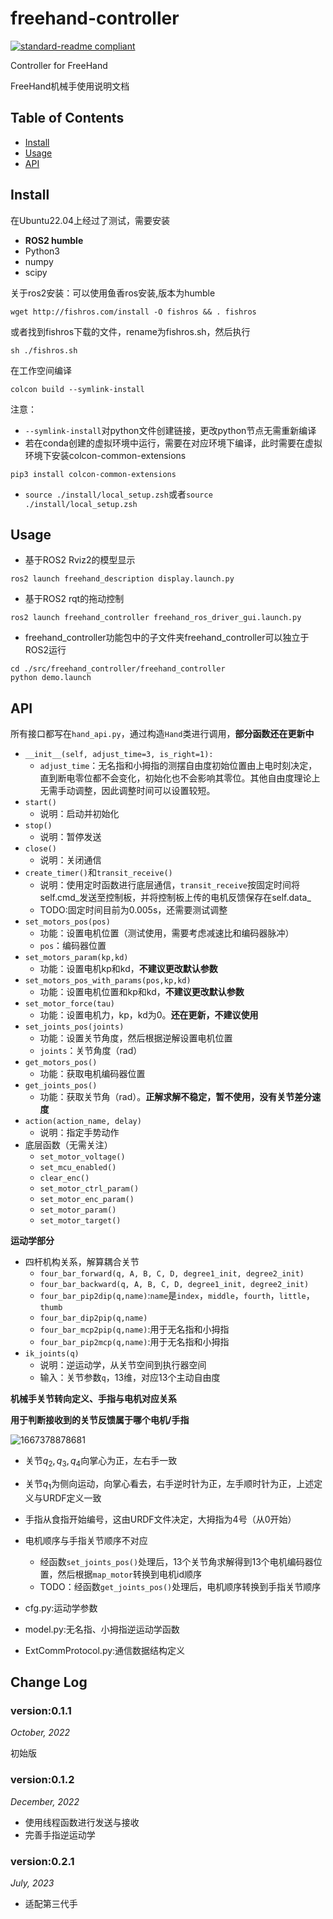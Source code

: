 # freehand-controller

[![standard-readme compliant](https://img.shields.io/badge/standard--readme-OK-green.svg?style=flat-square)](https://github.com/RichardLitt/standard-readme)

Controller for FreeHand

FreeHand机械手使用说明文档

## Table of Contents

- [Install](#install)
- [Usage](#usage)
- [API](#api)

## Install

在Ubuntu22.04上经过了测试，需要安装

* **ROS2 humble**
* Python3
* numpy
* scipy

关于ros2安装：可以使用鱼香ros安装,版本为humble
```
wget http://fishros.com/install -O fishros && . fishros 
```
或者找到fishros下载的文件，rename为fishros.sh，然后执行
```
sh ./fishros.sh 
```
在工作空间编译
```
colcon build --symlink-install
```
注意：
* `--symlink-install`对python文件创建链接，更改python节点无需重新编译
* 若在conda创建的虚拟环境中运行，需要在对应环境下编译，此时需要在虚拟环境下安装colcon-common-extensions
```
pip3 install colcon-common-extensions
```
* `source ./install/local_setup.zsh`或者`source ./install/local_setup.zsh`

## Usage

* 基于ROS2 Rviz2的模型显示

```
ros2 launch freehand_description display.launch.py
```

* 基于ROS2 rqt的拖动控制

```
ros2 launch freehand_controller freehand_ros_driver_gui.launch.py
```

* freehand_controller功能包中的子文件夹freehand_controller可以独立于ROS2运行

```
cd ./src/freehand_controller/freehand_controller
python demo.launch
```

## API

所有接口都写在`hand_api.py`，通过构造`Hand`类进行调用，**部分函数还在更新中**

* `__init__(self, adjust_time=3, is_right=1):`
  * `adjust_time`：无名指和小拇指的测摆自由度初始位置由上电时刻决定，直到断电零位都不会变化，初始化也不会影响其零位。其他自由度理论上无需手动调整，因此调整时间可以设置较短。
* `start()`
  * 说明：启动并初始化
* `stop()`
  * 说明：暂停发送
* `close()`
  * 说明：关闭通信
* `create_timer()`和`transit_receive()`
  * 说明：使用定时函数进行底层通信，`transit_receive`按固定时间将self.cmd_发送至控制板，并将控制板上传的电机反馈保存在self.data_
  * TODO:固定时间目前为0.005s，还需要测试调整
* `set_motors_pos(pos)`
  * 功能：设置电机位置（测试使用，需要考虑减速比和编码器脉冲）
  * `pos`：编码器位置
* `set_motors_param(kp,kd)`
  * 功能：设置电机kp和kd，**不建议更改默认参数**
* `set_motors_pos_with_params(pos,kp,kd)`
  * 功能：设置电机位置和kp和kd，**不建议更改默认参数**
* `set_motor_force(tau)`
  * 功能：设置电机力，kp，kd为0。**还在更新，不建议使用**
* `set_joints_pos(joints)`
  * 功能：设置关节角度，然后根据逆解设置电机位置
  * `joints`：关节角度（rad）
* `get_motors_pos()`
  * 功能：获取电机编码器位置
* `get_joints_pos()`
  * 功能：获取关节角（rad）。**正解求解不稳定，暂不使用，没有关节差分速度**
* `action(action_name, delay)`
  * 说明：指定手势动作
* 底层函数（无需关注）
  * `set_motor_voltage()`
  * `set_mcu_enabled()`
  * `clear_enc()`
  * `set_motor_ctrl_param()`
  * `set_motor_enc_param()`
  * `set_motor_param()`
  * `set_motor_target()`

**运动学部分**

* 四杆机构关系，解算耦合关节
  * `four_bar_forward(q, A, B, C, D, degree1_init, degree2_init)`
  * `four_bar_backward(q, A, B, C, D, degree1_init, degree2_init)`
  * `four_bar_pip2dip(q,name)`:`name`是`index`，`middle`，`fourth`，`little`，`thumb`
  * `four_bar_dip2pip(q,name)`
  * `four_bar_mcp2pip(q,name)`:用于无名指和小拇指
  * `four_bar_pip2mcp(q,name)`:用于无名指和小拇指
* `ik_joints(q)`
  * 说明：逆运动学，从关节空间到执行器空间
  * 输入：关节参数`q`，13维，对应13个主动自由度

**机械手关节转向定义、手指与电机对应关系**

**用于判断接收到的关节反馈属于哪个电机/手指**

![1667378878681](./assets/手指与电机关系.jpg)

* 关节$q_2,q_3,q_4$向掌心为正，左右手一致

* 关节$q_1$为侧向运动，向掌心看去，右手逆时针为正，左手顺时针为正，上述定义与URDF定义一致

* 手指从食指开始编号，这由URDF文件决定，大拇指为4号（从0开始）

* 电机顺序与手指关节顺序不对应
  * 经函数`set_joints_pos()`处理后，13个关节角求解得到13个电机编码器位置，然后根据`map_motor`转换到电机id顺序
  * TODO：经函数`get_joints_pos()`处理后，电机顺序转换到手指关节顺序

* cfg.py:运动学参数

* model.py:无名指、小拇指逆运动学函数

* ExtCommProtocol.py:通信数据结构定义

## Change Log

### version:0.1.1

*October, 2022*

初始版

### version:0.1.2

*December, 2022*

* 使用线程函数进行发送与接收
* 完善手指逆运动学
### version:0.2.1

*July, 2023*

* 适配第三代手
